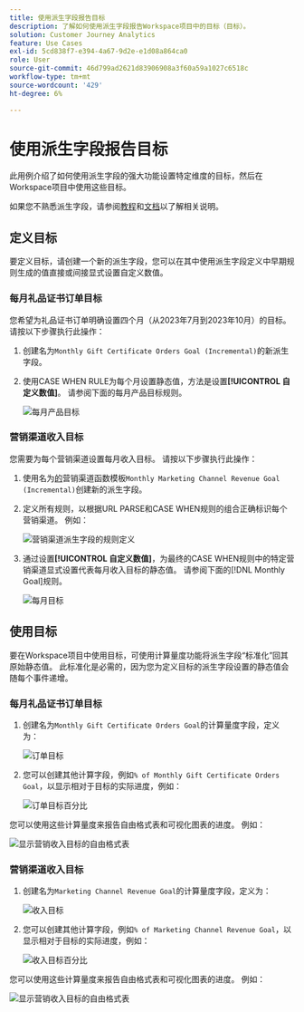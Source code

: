 ```yaml
---
title: 使用派生字段报告目标
description: 了解如何使用派生字段报告Workspace项目中的目标（目标）。
solution: Customer Journey Analytics
feature: Use Cases
exl-id: 5cd838f7-e394-4a67-9d2e-e1d08a864ca0
role: User
source-git-commit: 46d799ad2621d83906908a3f60a59a1027c6518c
workflow-type: tm+mt
source-wordcount: '429'
ht-degree: 6%

---
```


# 使用派生字段报告目标

此用例介绍了如何使用派生字段的强大功能设置特定维度的目标，然后在Workspace项目中使用这些目标。

如果您不熟悉派生字段，请参阅[教程](https://experienceleague.adobe.com/docs/customer-journey-analytics-learn/tutorials/data-views/derived-fields-in-cja.html?lang=zh-Hans)和[文档](../data-views/derived-fields/derived-fields.md)以了解相关说明。


## 定义目标

要定义目标，请创建一个新的派生字段，您可以在其中使用派生字段定义中早期规则生成的值直接或间接显式设置自定义数值。


### 每月礼品证书订单目标

您希望为礼品证书订单明确设置四个月（从2023年7月到2023年10月）的目标。 请按以下步骤执行此操作：

1. 创建名为`Monthly Gift Certificate Orders Goal (Incremental)`的新派生字段。

1. 使用CASE WHEN RULE为每个月设置静态值，方法是设置&#x200B;**[!UICONTROL 自定义数值]**。 请参阅下面的每月产品目标规则。

   ![每月产品目标](assets/goals-derived-field-product-goals-1.png)


### 营销渠道收入目标

您需要为每个营销渠道设置每月收入目标。 请按以下步骤执行此操作：

1. 使用名为[的](/help/data-views/derived-fields/derived-fields.md#marketing-channels)营销渠道函数模板`Monthly Marketing Channel Revenue Goal (Incremental)`创建新的派生字段。

1. 定义所有规则，以根据URL PARSE和CASE WHEN规则的组合正确标识每个营销渠道。 例如：

   ![营销渠道派生字段的规则定义](assets/goals-derived-field-marketing-channel-1.png)

1. 通过设置&#x200B;**[!UICONTROL 自定义数值]**，为最终的CASE WHEN规则中的特定营销渠道显式设置代表每月收入目标的静态值。 请参阅下面的[!DNL Monthly Goal]规则。

   ![每月目标](assets/goals-derived-field-marketing-channel-2.png)



## 使用目标

要在Workspace项目中使用目标，可使用计算量度功能将派生字段“标准化”回其原始静态值。 此标准化是必需的，因为您为定义目标的派生字段设置的静态值会随每个事件递增。

### 每月礼品证书订单目标

1. 创建名为`Monthly Gift Certificate Orders Goal`的计算量度字段，定义为：

   ![订单目标](assets/calculated-metric-ordersgoals.png)

1. 您可以创建其他计算字段，例如`% of Monthly Gift Certificate Orders Goal`，以显示相对于目标的实际进度，例如：

   ![订单目标百分比](assets/calculated-metric-ordersgoalspercent.png)

您可以使用这些计算量度来报告自由格式表和可视化图表的进度。 例如：

![显示营销收入目标的自由格式表](assets/freeform-table-product-order-goals.png)


### 营销渠道收入目标

1. 创建名为`Marketing Channel Revenue Goal`的计算量度字段，定义为：

   ![收入目标](assets/calculated-metric-revenuegoals.png)

1. 您可以创建其他计算字段，例如`% of Marketing Channel Revenue Goal`，以显示相对于目标的实际进度，例如：

   ![收入目标百分比](assets/calculated-metric-revenuegoalspercent.png)

您可以使用这些计算量度来报告自由格式表和可视化图表的进度。 例如：

![显示营销收入目标的自由格式表](assets/freeform-table-marketing-channel-revenue-goals.png)
